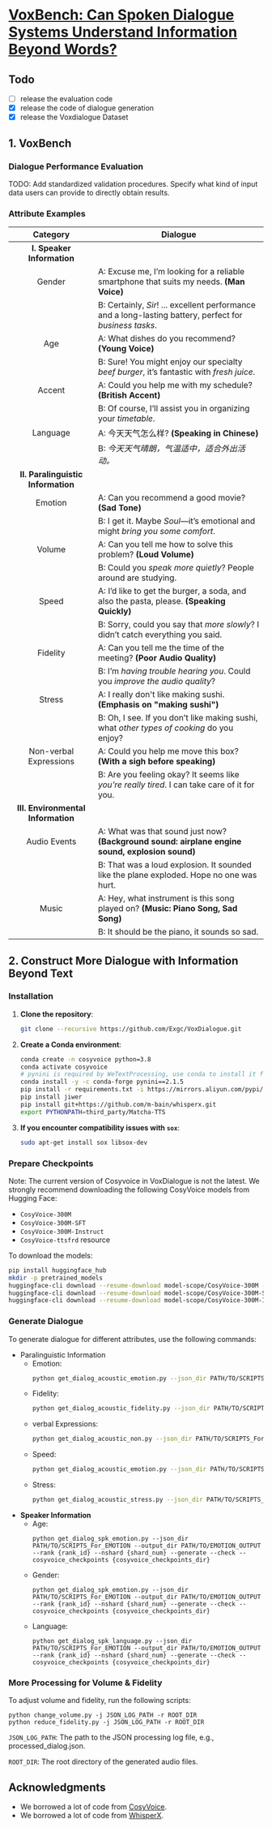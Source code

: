 # [VoxBench: Can Spoken Dialogue Systems Understand Information Beyond Words?](#)

<!-- markdownlint-disable first-line-h1 -->
<!-- markdownlint-disable html -->
<!-- markdownlint-disable no-duplicate-header -->

## Todo
- [ ] release the evaluation code
- [x] release the code of dialogue generation
- [x] release the Voxdialogue Dataset
      
## 1. VoxBench

### Dialogue Performance Evaluation

TODO: Add standardized validation procedures. Specify what kind of input data users can provide to directly obtain results.

### Attribute Examples

| **Category**                     | **Dialogue**                                                                                                                                  |
|:----------------------------------:|-----------------------------------------------------------------------------------------------------------------------------------------------|
| **I. Speaker Information**        |                                                                                                                                               |
| Gender                            | A: Excuse me, I’m looking for a reliable smartphone that suits my needs. **(Man Voice)**                                                      |
|                                   | B: Certainly, *Sir*! ... excellent performance and a long-lasting battery, perfect for *business tasks*.                                       |
| Age                               | A: What dishes do you recommend? **(Young Voice)**                                                                                             |
|                                   | B: Sure! You might enjoy our specialty *beef burger*, it’s fantastic with *fresh juice*.                                                        |
| Accent                            | A: Could you help me with my schedule? **(British Accent)**                                                                                   |
|                                   | B: Of course, I’ll assist you in organizing your *timetable*.                                                                                  |
| Language                          | A: 今天天气怎么样? **(Speaking in Chinese)**                                                                                                  |
|                                   | B: *今天天气晴朗，气温适中，适合外出活动。*                                                                                                      |
| **II. Paralinguistic Information**|                                                                                                                                               |
| Emotion                           | A: Can you recommend a good movie? **(Sad Tone)**                                                                                             |
|                                   | B: I get it. Maybe *Soul*—it’s emotional and might *bring you some comfort*.                                                                  |
| Volume                            | A: Can you tell me how to solve this problem? **(Loud Volume)**                                                                                |
|                                   | B: Could you *speak more quietly*? People around are studying.                                                                                |
| Speed                             | A: I’d like to get the burger, a soda, and also the pasta, please. **(Speaking Quickly)**                                                      |
|                                   | B: Sorry, could you say that *more slowly*? I didn’t catch everything you said.                                                               |
| Fidelity                          | A: Can you tell me the time of the meeting? **(Poor Audio Quality)**                                                                          |
|                                   | B: I’m *having trouble hearing you*. Could you *improve the audio quality*?                                                                   |
| Stress                            | A: I really don't like making sushi. **(Emphasis on "making sushi")**                                                                          |
|                                   | B: Oh, I see. If you don’t like making sushi, what *other types of cooking* do you enjoy?                                                     |
| Non-verbal Expressions           | A: Could you help me move this box? **(With a sigh before speaking)**                                                                          |
|                                   | B: Are you feeling okay? It seems like *you’re really tired*. I can take care of it for you.                                                  |
| **III. Environmental Information**|                                                                                                                                               |
| Audio Events                      | A: What was that sound just now? **(Background sound: airplane engine sound, explosion sound)**                                                |
|                                   | B: That was a loud explosion. It sounded like the plane exploded. Hope no one was hurt.                                                       |
| Music                             | A: Hey, what instrument is this song played on? **(Music: Piano Song, Sad Song)**                                                              |
|                                   | B: It should be the piano, it sounds so sad.                                                                                                  |

## 2. Construct More Dialogue with Information Beyond Text

### Installation

1. **Clone the repository**:

    ```sh
    git clone --recursive https://github.com/Exgc/VoxDialogue.git
    ```

2. **Create a Conda environment**:

    ```sh
    conda create -n cosyvoice python=3.8
    conda activate cosyvoice
    # pynini is required by WeTextProcessing, use conda to install it for compatibility across platforms.
    conda install -y -c conda-forge pynini==2.1.5
    pip install -r requirements.txt -i https://mirrors.aliyun.com/pypi/simple/ --trusted-host=mirrors.aliyun.com
    pip install jiwer
    pip install git+https://github.com/m-bain/whisperx.git
    export PYTHONPATH=third_party/Matcha-TTS
    ```

3. **If you encounter compatibility issues with `sox`**:

   ```sh
   sudo apt-get install sox libsox-dev
   ```

### Prepare Checkpoints

Note: The current version of Cosyvoice in VoxDialogue is not the latest. We strongly recommend downloading the following CosyVoice models from Hugging Face:

- `CosyVoice-300M`
- `CosyVoice-300M-SFT`
- `CosyVoice-300M-Instruct`
- `CosyVoice-ttsfrd` resource

To download the models:

   ```sh
   pip install huggingface_hub
   mkdir -p pretrained_models
   huggingface-cli download --resume-download model-scope/CosyVoice-300M --local-dir CosyVoice-300M
   huggingface-cli download --resume-download model-scope/CosyVoice-300M-SFT --local-dir CosyVoice-300M-SFT
   huggingface-cli download --resume-download model-scope/CosyVoice-300M-Instruct --local-dir CosyVoice-300M-Instruct
   ```

### Generate Dialogue

To generate dialogue for different attributes, use the following commands:

- Paralinguistic Information
  - Emotion:
     ```sh
    python get_dialog_acoustic_emotion.py --json_dir PATH/TO/SCRIPTS_For_EMOTION --output_dir PATH/TO/EMOTION_OUTPUT --rank {rank_id} --nshard {shard_num} --generate --check --cosyvoice_checkpoints {cosyvoice_checkpoints_dir}
     ```
  - Fidelity:
     ```sh
     python get_dialog_acoustic_fidelity.py --json_dir PATH/TO/SCRIPTS_For_EMOTION --output_dir PATH/TO/EMOTION_OUTPUT --rank {rank_id} --nshard {shard_num} --generate --check --cosyvoice_checkpoints {cosyvoice_checkpoints_dir}
     ```
  - verbal Expressions:
     ```sh
     python get_dialog_acoustic_non.py --json_dir PATH/TO/SCRIPTS_For_EMOTION --output_dir PATH/TO/EMOTION_OUTPUT --rank {rank_id} --nshard {shard_num} --generate --check --cosyvoice_checkpoints {cosyvoice_checkpoints_dir}
     ```
  - Speed:
     ```sh
     python get_dialog_acoustic_emotion.py --json_dir PATH/TO/SCRIPTS_For_EMOTION --output_dir PATH/TO/EMOTION_OUTPUT --rank {rank_id} --nshard {shard_num} --generate --check --cosyvoice_checkpoints {cosyvoice_checkpoints_dir}
     ```
  - Stress:
     ```sh
    python get_dialog_acoustic_stress.py --json_dir PATH/TO/SCRIPTS_For_EMOTION --output_dir PATH/TO/EMOTION_OUTPUT --rank {rank_id} --nshard {shard_num} --generate --check --cosyvoice_checkpoints {cosyvoice_checkpoints_dir}
    ```
- **Speaker Information**
  - Age:
     ```shell
     python get_dialog_spk_emotion.py --json_dir PATH/TO/SCRIPTS_For_EMOTION --output_dir PATH/TO/EMOTION_OUTPUT --rank {rank_id} --nshard {shard_num} --generate --check --cosyvoice_checkpoints {cosyvoice_checkpoints_dir}
     ```
  - Gender:
     ```shell
     python get_dialog_spk_emotion.py --json_dir PATH/TO/SCRIPTS_For_EMOTION --output_dir PATH/TO/EMOTION_OUTPUT --rank {rank_id} --nshard {shard_num} --generate --check --cosyvoice_checkpoints {cosyvoice_checkpoints_dir}
     ```
  - Language:
    ```shell
    python get_dialog_spk_language.py --json_dir PATH/TO/SCRIPTS_For_EMOTION --output_dir PATH/TO/EMOTION_OUTPUT --rank {rank_id} --nshard {shard_num} --generate --check --cosyvoice_checkpoints {cosyvoice_checkpoints_dir}
    ```


### More Processing for Volume & Fidelity

To adjust volume and fidelity, run the following scripts:

   ``` shell
   python change_volume.py -j JSON_LOG_PATH -r ROOT_DIR
   python reduce_fidelity.py -j JSON_LOG_PATH -r ROOT_DIR
   ```

```JSON_LOG_PATH```: The path to the JSON processing log file, e.g., processed_dialog.json.

```ROOT_DIR```: The root directory of the generated audio files.

## Acknowledgments
- We borrowed a lot of code from [CosyVoice](https://github.com/FunAudioLLM/CosyVoice). 
- We borrowed a lot of code from [WhisperX](https://github.com/m-bain/whisperX).
